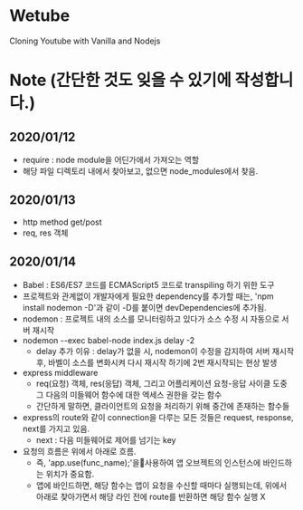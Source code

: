 # Wetube

Cloning Youtube with Vanilla and Nodejs



# Note (간단한 것도 잊을 수 있기에 작성합니다.)

## 2020/01/12
- require : node module을 어딘가에서 가져오는 역할
- 해당 파일 디렉토리 내에서 찾아보고, 없으면 node_modules에서 찾음.

## 2020/01/13
- http method get/post
- req, res 객체

## 2020/01/14
- Babel : ES6/ES7 코드를 ECMAScript5 코드로 transpiling 하기 위한 도구
- 프로젝트와 관계없이 개발자에게 필요한 dependency를 추가할 때는, 'npm install nodemon -D'과 같이 -D를 붙이면 devDependencies에 추가됨.
- nodemon : 프로젝트 내의 소스를 모니터링하고 있다가 소스 수정 시 자동으로 서버 재시작
- nodemon --exec babel-node index.js delay -2
    - delay 추가 이유 : delay가 없을 시, nodemon이 수정을 감지하여 서버 재시작 후, 바벨이 소스를 변화시켜 다시 재시작 하기에 2번 재시작되는 현상 발생
- express middleware
    - req(요청) 객체, res(응답) 객체, 그리고 어플리케이션 요청-응답 사이클 도중 그 다음의 미들웨어 함수에 대한 엑세스 권한을 갖는 함수
    - 간단하게 말하면, 클라이언트의 요청을 처리하기 위해 중간에 존재하는 함수들
- express의 route와 같이 connection을 다루는 모든 것들은 request, response, next를 가지고 있음.
    - next : 다음 미들웨어로 제어를 넘기는 key
- 요청의 흐름은 위에서 아래로 흐름.
    - 즉, 'app.use(func_name);'을사용하여 앱 오브젝트의 인스턴스에 바인드하는 위치가 중요함.
    - 앱에 바인드하면, 해당 함수는 앱이 요청을 수신할 때마다 실행되는데, 위에서 아래로 찾아가면서 해당 라인 전에 route를 반환하면 해당 함수 실행 X
